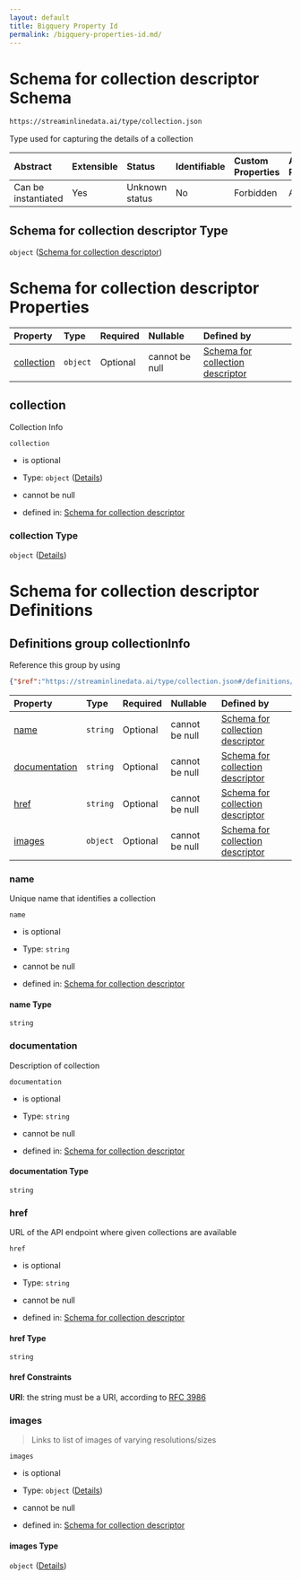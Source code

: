 ```yaml
---
layout: default
title: Bigquery Property Id
permalink: /bigquery-properties-id.md/
---
```

# Schema for collection descriptor Schema

```txt
https://streaminlinedata.ai/type/collection.json
```

Type used for capturing the details of a collection

| Abstract            | Extensible | Status         | Identifiable | Custom Properties | Additional Properties | Access Restrictions | Defined In                                                                           |
| :------------------ | :--------- | :------------- | :----------- | :---------------- | :-------------------- | :------------------ | :----------------------------------------------------------------------------------- |
| Can be instantiated | Yes        | Unknown status | No           | Forbidden         | Allowed               | none                | [collectionDescriptor.json](collectionDescriptor.md "open original schema") |

## Schema for collection descriptor Type

`object` ([Schema for collection descriptor](collectiondescriptor.md))

# Schema for collection descriptor Properties

| Property                  | Type     | Required | Nullable       | Defined by                                                                                                                                                       |
| :------------------------ | :------- | :------- | :------------- | :--------------------------------------------------------------------------------------------------------------------------------------------------------------- |
| [collection](#collection) | `object` | Optional | cannot be null | [Schema for collection descriptor](collectiondescriptor-definitions-collectioninfo.md "https://streaminlinedata.ai/type/collection.json#/properties/collection") |

## collection

Collection Info

`collection`

*   is optional

*   Type: `object` ([Details](collectiondescriptor-definitions-collectioninfo.md))

*   cannot be null

*   defined in: [Schema for collection descriptor](collectiondescriptor-definitions-collectioninfo.md "https://streaminlinedata.ai/type/collection.json#/properties/collection")

### collection Type

`object` ([Details](collectiondescriptor-definitions-collectioninfo.md))

# Schema for collection descriptor Definitions

## Definitions group collectionInfo

Reference this group by using

```json
{"$ref":"https://streaminlinedata.ai/type/collection.json#/definitions/collectionInfo"}
```

| Property                        | Type     | Required | Nullable       | Defined by                                                                                                                                                                                                              |
| :------------------------------ | :------- | :------- | :------------- | :---------------------------------------------------------------------------------------------------------------------------------------------------------------------------------------------------------------------- |
| [name](#name)                   | `string` | Optional | cannot be null | [Schema for collection descriptor](collectiondescriptor-definitions-collectioninfo-properties-name.md "https://streaminlinedata.ai/type/collection.json#/definitions/collectionInfo/properties/name")                   |
| [documentation](#documentation) | `string` | Optional | cannot be null | [Schema for collection descriptor](collectiondescriptor-definitions-collectioninfo-properties-documentation.md "https://streaminlinedata.ai/type/collection.json#/definitions/collectionInfo/properties/documentation") |
| [href](#href)                   | `string` | Optional | cannot be null | [Schema for collection descriptor](collectiondescriptor-definitions-collectioninfo-properties-href.md "https://streaminlinedata.ai/type/collection.json#/definitions/collectionInfo/properties/href")                   |
| [images](#images)               | `object` | Optional | cannot be null | [Schema for collection descriptor](common-definitions-imagelist.md "https://streaminlinedata.ai/type/collection.json#/definitions/collectionInfo/properties/images")                                                    |

### name

Unique name that identifies a collection

`name`

*   is optional

*   Type: `string`

*   cannot be null

*   defined in: [Schema for collection descriptor](collectiondescriptor-definitions-collectioninfo-properties-name.md "https://streaminlinedata.ai/type/collection.json#/definitions/collectionInfo/properties/name")

#### name Type

`string`

### documentation

Description of collection

`documentation`

*   is optional

*   Type: `string`

*   cannot be null

*   defined in: [Schema for collection descriptor](collectiondescriptor-definitions-collectioninfo-properties-documentation.md "https://streaminlinedata.ai/type/collection.json#/definitions/collectionInfo/properties/documentation")

#### documentation Type

`string`

### href

URL of the API endpoint where given collections are available

`href`

*   is optional

*   Type: `string`

*   cannot be null

*   defined in: [Schema for collection descriptor](collectiondescriptor-definitions-collectioninfo-properties-href.md "https://streaminlinedata.ai/type/collection.json#/definitions/collectionInfo/properties/href")

#### href Type

`string`

#### href Constraints

**URI**: the string must be a URI, according to [RFC 3986](https://tools.ietf.org/html/rfc3986 "check the specification")

### images



> Links to list of images of varying resolutions/sizes

`images`

*   is optional

*   Type: `object` ([Details](common-definitions-imagelist.md))

*   cannot be null

*   defined in: [Schema for collection descriptor](common-definitions-imagelist.md "https://streaminlinedata.ai/type/collection.json#/definitions/collectionInfo/properties/images")

#### images Type

`object` ([Details](common-definitions-imagelist.md))
